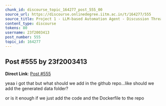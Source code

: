 ```yaml
---
chunk_id: discourse_topic_164277_post_555_00
source_url: https://discourse.onlinedegree.iitm.ac.in/t/164277/555
source_title: Project 1 - LLM-based Automation Agent - Discussion Thread [TDS Jan 2025]
content_type: discourse
tokens: 80
username: 23f2003413
post_number: 555
topic_id: 164277
---
```


## Post #555 by 23f2003413

**Direct Link**: [Post #555](https://discourse.onlinedegree.iitm.ac.in/t/164277/555)

yeaa i got that but what should we add in the github repo…like should we add the generated data folder?

or is it enough if we just add the code and the Dockerfile to the repo
